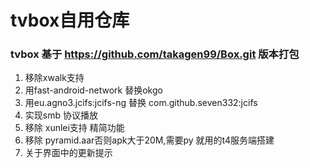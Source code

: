 # tvbox自用仓库 


### tvbox 基于 https://github.com/takagen99/Box.git 版本打包

1. 移除xwalk支持
2. 用fast-android-network 替换okgo
3. 用eu.agno3.jcifs:jcifs-ng 替换 com.github.seven332:jcifs
4. 实现smb 协议播放
5. 移除 xunlei支持 精简功能
6. 移除 pyramid.aar否则apk大于20M,需要py 就用的t4服务端搭建
7. 关于界面中的更新提示
 
